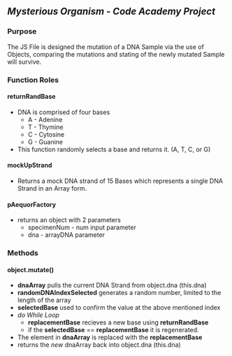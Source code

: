 ## _Mysterious Organism - Code Academy Project_

### Purpose 
The JS File is designed the mutation of a DNA Sample via the use of Objects, comparing the mutations and stating of the newly mutated Sample will survive.

### Function Roles

#### returnRandBase
* DNA is comprised of four bases
    * A - Adenine
    * T - Thymine
    * C - Cytosine
    * G - Guanine
* This function randomly selects a base and returns it. (A, T, C, or G)

#### mockUpStrand
* Returns a mock DNA strand of 15 Bases which represents a single DNA Strand in an Array form.

#### pAequorFactory
* returns an object with 2 parameters
    * specimenNum - num input parameter
    * dna - arrayDNA parameter

###  Methods  

#### object.mutate()
* __dnaArray__ pulls the current DNA Strand from object.dna (this.dna)
* __randomDNAIndexSelected__ generates a random number, limited to the length of the array
* __selectedBase__ used to confirm the value at the above mentioned index
* _do While Loop_
    *  __replacementBase__ recieves a new base using __returnRandBase__ 
    * if the __selectedBase__ == __replacementBase__ it is regenerated.
* The element in __dnaArray__ is replaced with the __replacementBase__ 
* returns the _new_ dnaArray back into object.dna (this.dna)

